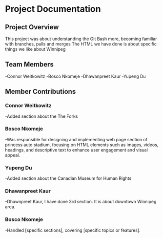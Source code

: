 # Project Documentation

## Project Overview

This project was about understanding the Git Bash more, becoming familiar with branches, pulls and merges
The HTML we have done is about specific things we like about Winnipeg

## Team Members

-Connor Weitkowitz
-Bosco Nkomeje
-Dhawanpreet Kaur
-Yupeng Du

## Member Contributions

### Connor Weitkowitz

-Added section about the The Forks

### Bosco Nkomeje

-Was responsible for designing and implementing web page section of princess auto stadium, focusing on HTML elements such as images, videos, headings, and descriptive text to enhance user engagement and visual appeal.

### Yupeng Du

-Added section about the Canadian Museum for Human Rights

### Dhawanpreet Kaur

-Dhawnpreet Kaur, I have done 3rd section. It is about downtown Winnipeg area.

### Bosco Nkomeje

-Handled [specific sections], covering [specific topics or features].